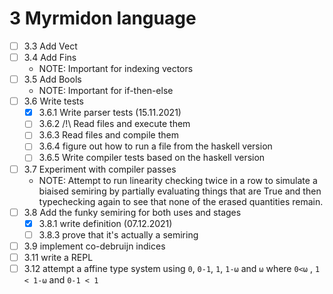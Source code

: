 # 3 Myrmidon language
  - [ ] 3.3 Add Vect
  - [ ] 3.4 Add Fins
    - NOTE: Important for indexing vectors
  - [ ] 3.5 Add Bools
    - NOTE: Important for if-then-else
  - [ ] 3.6 Write tests
    - [x] 3.6.1 Write parser tests (15.11.2021)
    - [ ] 3.6.2 /!\ Read files and execute them
    - [ ] 3.6.3 Read files and compile them
    - [ ] 3.6.4 figure out how to run a file from the haskell version
    - [ ] 3.6.5 Write compiler tests based on the haskell version
  - [ ] 3.7 Experiment with compiler passes
      - NOTE: Attempt to run linearity checking twice in a row to simulate a biaised semiring
        by partially evaluating things that are True and then typechecking again to see that none of the
        erased quantities remain.
  - [ ] 3.8 Add the funky semiring for both uses and stages
    - [x] 3.8.1 write definition (07.12.2021)
    - [ ] 3.8.3 prove that it's actually a semiring
  - [ ] 3.9 implement co-debruijn indices
  - [ ] 3.11 write a REPL
  - [ ] 3.12 attempt a affine type system using `0`, `0-1`, `1`, `1-ω` and `ω` where `0<ω` , `1 < 1-ω` and `0-1 < 1`